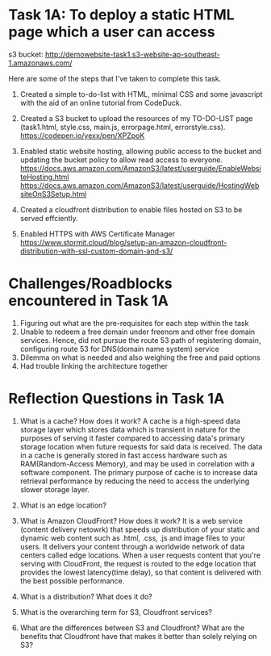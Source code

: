 # Task 1A: To deploy a static HTML page which a user can access

s3 bucket: http://demowebsite-task1.s3-website-ap-southeast-1.amazonaws.com/

Here are some of the steps that I've taken to complete this task.
1. Created a simple to-do-list with HTML, minimal CSS and some javascript with the aid of an online tutorial from CodeDuck.
2. Created a S3 bucket to upload the resources of my TO-DO-LIST page (task1.html, style.css, main.js, errorpage.html, errorstyle.css).
https://codepen.io/yexx/pen/XPZpoK

3. Enabled static website hosting, allowing public access to the bucket and updating the bucket policy to allow read access to everyone.
https://docs.aws.amazon.com/AmazonS3/latest/userguide/EnableWebsiteHosting.html
https://docs.aws.amazon.com/AmazonS3/latest/userguide/HostingWebsiteOnS3Setup.html

4. Created a cloudfront distribution to enable files hosted on S3 to be served effciently.
5. Enabled HTTPS with AWS Certificate Manager
https://www.stormit.cloud/blog/setup-an-amazon-cloudfront-distribution-with-ssl-custom-domain-and-s3/

# Challenges/Roadblocks encountered in Task 1A

1. Figuring out what are the pre-requisites for each step within the task
2. Unable to redeem a free domain under freenom and other free domain services. Hence, did not pursue the route 53 path of registering domain, configuring route 53 for DNS(domain name system) service
3. Dilemma on what is needed and also weighing the free and paid options
4. Had trouble linking the architecture together

# Reflection Questions in Task 1A
1. What is a cache? How does it work?
A cache is a high-speed data storage layer which stores data which is transient in nature for the purposes of serving it faster compared to accessing data's primary storage location when future requests for said data is received. The data in a cache is generally stored in fast access hardware such as RAM(Random-Access Memory), and may be used in correlation with a software component. The primary purpose of cache is to increase data retrieval performance by reducing the need to access the underlying slower storage layer.

2. What is an edge location? 

3. What is Amazon CloudFront? How does it work?
It is a web service (content delivery netowrk) that speeds up distribution of your static and dynamic web content such as .html, .css, .js and image files to your users. It delivers your content through a worldwide network of data centers called edge locations. When a user requests content that you're serving with CloudFront, the request is routed to the edge location that provides the lowest latency(time delay), so that content is delivered with the best possible performance.

4. What is a distribution? What does it do?
5. What is the overarching term for S3, Cloudfront services?
6. What are the differences between S3 and Cloudfront? What are the benefits that Cloudfront have that makes it better than solely relying on S3?
